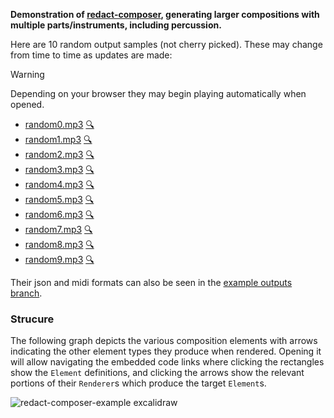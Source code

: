 **Demonstration of [redact-composer](https://github.com/dousto/redact-composer), generating larger compositions
with multiple parts/instruments, including percussion.**

Here are 10 random output samples (not cherry picked). These may change from time to time as updates are made:

> [!WARNING]
> Depending on your browser they may begin playing automatically when opened.

* [random0.mp3](https://dousto.github.io/redact-renderer-example/random-not-cherry-picked/random0.mp3) [🔍](https://dousto.github.io/redact-composer-inspector/inspect?composition=url/https%3A%2F%2Fraw.githubusercontent.com%2Fdousto%2Fredact-renderer-example%2Fc745af1b3b5e96522d3fdd186a54c8e8e8f09eb7%2Frandom-not-cherry-picked%2Frandom0.json)
* [random1.mp3](https://dousto.github.io/redact-renderer-example/random-not-cherry-picked/random1.mp3) [🔍](https://dousto.github.io/redact-composer-inspector/inspect?composition=url/https%3A%2F%2Fraw.githubusercontent.com%2Fdousto%2Fredact-renderer-example%2Fc745af1b3b5e96522d3fdd186a54c8e8e8f09eb7%2Frandom-not-cherry-picked%2Frandom1.json)
* [random2.mp3](https://dousto.github.io/redact-renderer-example/random-not-cherry-picked/random2.mp3) [🔍](https://dousto.github.io/redact-composer-inspector/inspect?composition=url/https%3A%2F%2Fraw.githubusercontent.com%2Fdousto%2Fredact-renderer-example%2Fc745af1b3b5e96522d3fdd186a54c8e8e8f09eb7%2Frandom-not-cherry-picked%2Frandom2.json)
* [random3.mp3](https://dousto.github.io/redact-renderer-example/random-not-cherry-picked/random3.mp3) [🔍](https://dousto.github.io/redact-composer-inspector/inspect?composition=url/https%3A%2F%2Fraw.githubusercontent.com%2Fdousto%2Fredact-renderer-example%2Fc745af1b3b5e96522d3fdd186a54c8e8e8f09eb7%2Frandom-not-cherry-picked%2Frandom3.json)
* [random4.mp3](https://dousto.github.io/redact-renderer-example/random-not-cherry-picked/random4.mp3) [🔍](https://dousto.github.io/redact-composer-inspector/inspect?composition=url/https%3A%2F%2Fraw.githubusercontent.com%2Fdousto%2Fredact-renderer-example%2Fc745af1b3b5e96522d3fdd186a54c8e8e8f09eb7%2Frandom-not-cherry-picked%2Frandom4.json)
* [random5.mp3](https://dousto.github.io/redact-renderer-example/random-not-cherry-picked/random5.mp3) [🔍](https://dousto.github.io/redact-composer-inspector/inspect?composition=url/https%3A%2F%2Fraw.githubusercontent.com%2Fdousto%2Fredact-renderer-example%2Fc745af1b3b5e96522d3fdd186a54c8e8e8f09eb7%2Frandom-not-cherry-picked%2Frandom5.json)
* [random6.mp3](https://dousto.github.io/redact-renderer-example/random-not-cherry-picked/random6.mp3) [🔍](https://dousto.github.io/redact-composer-inspector/inspect?composition=url/https%3A%2F%2Fraw.githubusercontent.com%2Fdousto%2Fredact-renderer-example%2Fc745af1b3b5e96522d3fdd186a54c8e8e8f09eb7%2Frandom-not-cherry-picked%2Frandom6.json)
* [random7.mp3](https://dousto.github.io/redact-renderer-example/random-not-cherry-picked/random7.mp3) [🔍](https://dousto.github.io/redact-composer-inspector/inspect?composition=url/https%3A%2F%2Fraw.githubusercontent.com%2Fdousto%2Fredact-renderer-example%2Fc745af1b3b5e96522d3fdd186a54c8e8e8f09eb7%2Frandom-not-cherry-picked%2Frandom7.json)
* [random8.mp3](https://dousto.github.io/redact-renderer-example/random-not-cherry-picked/random8.mp3) [🔍](https://dousto.github.io/redact-composer-inspector/inspect?composition=url/https%3A%2F%2Fraw.githubusercontent.com%2Fdousto%2Fredact-renderer-example%2Fc745af1b3b5e96522d3fdd186a54c8e8e8f09eb7%2Frandom-not-cherry-picked%2Frandom8.json)
* [random9.mp3](https://dousto.github.io/redact-renderer-example/random-not-cherry-picked/random9.mp3) [🔍](https://dousto.github.io/redact-composer-inspector/inspect?composition=url/https%3A%2F%2Fraw.githubusercontent.com%2Fdousto%2Fredact-renderer-example%2Fc745af1b3b5e96522d3fdd186a54c8e8e8f09eb7%2Frandom-not-cherry-picked%2Frandom9.json)

Their json and midi formats can also be seen in the [example outputs branch](https://github.com/dousto/redact-renderer-example/tree/example-outputs/random-not-cherry-picked).

### Strucure

The following graph depicts the various composition elements with arrows indicating the other element types they produce when rendered. Opening it will allow navigating the embedded code links where clicking the rectangles show the `Element` definitions, and clicking the arrows show the relevant portions of their `Renderer`s which produce the target `Element`s.

![redact-composer-example excalidraw](https://github.com/dousto/redact-renderer-example/assets/5882189/0bb1815f-129a-44f7-821d-b8c2ebaaec4d)
